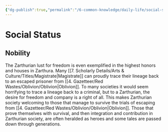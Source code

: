 ```yaml
---
{"dg-publish":true,"permalink":"/6-common-knowledge/daily-life/social-status/","noteIcon":""}
---
```


# Social Status



## Nobility
The Zarthurian lust for freedom is even exemplified in the highest honors and houses in Zarthura. Many [[7. Scholarly Details/Arts & Culture/Titles/Magistrate\|Magistrate]] can proudly trace their lineage back to an escaped prisoner from [[4. Gazetteer/Red Wastes/Oblivion/Oblivion\|Oblivion]]. To many societies it would seem horrifying to trace a lineage back to a criminal, but to a Zarthurian, the desire for freedom and company is a right of all. This makes Zarthurian society welcoming to those that manage to survive the trials of escaping from [[4. Gazetteer/Red Wastes/Oblivion/Oblivion\|Oblivion]]. Those that prove themselves with survival, and then integration and contribution in Zarthurian society, are often heralded as heroes and some tales are passed down through generations.